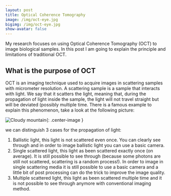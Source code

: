 ```yaml
---
layout: post
title: Optical Coherence Tomography
image: /img/oct-eye.jpg
bigimg: /img/oct-eye.jpg
show-avatar: false
---
```


My research focuses on using Optical Coherence Tomography (OCT) to image biological samples. In this post I am going to explain the principle and limitations of traditional OCT.

## What is the purpose of OCT

OCT is an imaging technique used to acquire images in scattering samples with micrometer resolution. A scattering sample is a sample that interacts with light. We say that it scatters the light, meaning that, during the propagation of light inside the sample, the light will not travel straight but will be deviated (possibly multiple time. There is a famous example to explain this phenomenon, take a look at the following picture:

![Cloudy mountain](../img/cloud_mountain.jpg){: .center-image }

we can distinguish 3 cases for the propagation of light:

1. Ballistic light, this light is not scattered even once. You can clearly see through and in order to image ballistic light you can use a basic camera.
2. Single scattered light, this light as been scattered exactly once (on average). It is still possible to see through (because some photons are still not scattered, scattering is a random process!). In order to image in single scattering media it is still possible to use a basic camera and a little bit of post processing can do the trick to improve the image quality.
3. Multiple scattered light, this light as been scattered multiple time and it is not possible to see through anymore with conventional imaging method.


